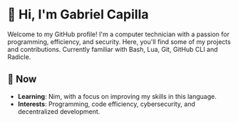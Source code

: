 # 👋 Hi, I'm Gabriel Capilla

Welcome to my GitHub profile! I'm a computer technician with a passion for programming, efficiency, and security. Here, you'll find some of my projects and contributions. Currently familiar with Bash, Lua, Git, GitHub CLI and Radicle.

## 🌱 Now

- **Learning**: Nim, with a focus on improving my skills in this language.
- **Interests**: Programming, code efficiency, cybersecurity, and decentralized development.

<!---
## 💼 Professional Background

- **Tech Influencer since 2016**: Meet me as _UnboxMeSpain_
- **Cooler Master Ambassador (2018)**: Represented Cooler Master as an ambassador, promoting their products and engaging with the tech community.
- **Collaborations**: Worked with leading tech companies such as **MSI Iberia**, **Intel Spain**, **AMD**, **Logitech**, **Corsair**, and others, gaining valuable experience in the hardware and tech industry.
--->

<!---
gabrielcapilla/gabrielcapilla is a ✨ special ✨ repository because its `README.md` (this file) appears on your GitHub profile.
You can click the Preview link to take a look at your changes.
--->